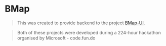 # BMap

>This was created to provide backend to the project [BMap-UI](https://github.com/asutoshpalai/Bmap-UI).


>Both of these projects were developed during a 224-hour hackathon organised by Microsoft - code.fun.do


